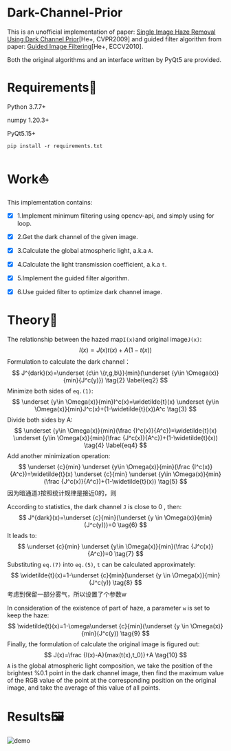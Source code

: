 # Dark-Channel-Prior

This is an unofficial implementation of paper: [Single Image Haze Removal Using Dark Channel Prior](http://kaiminghe.com/publications/cvpr09.pdf)[He+, CVPR2009] and guided filter algorithm from paper: [Guided Image Filtering](http://kaiminghe.com/publications/eccv10guidedfilter.pdf)[He+, ECCV2010].

Both the original algorithms and an interface written by PyQt5 are provided.

# Requirements:star2:

Python 3.7.7+

numpy 1.20.3+

PyQt5.15+

```shell
pip install -r requirements.txt
```

# Work:sailboat:

This implementation contains:

- [x] 1.Implement minimum filtering using opencv-api, and simply using for loop.

- [x] 2.Get the dark channel of the given image.

- [x] 3.Calculate the global atmospheric light, a.k.a `A`.

- [x] 4.Calculate the light transmission coefficient, a.k.a `t`.

- [x] 5.Implement the guided filter algorithm.

- [x] 6.Use guided filter to optimize dark channel image.

# Theory:foggy:

The relationship between the hazed map`I(x)`and original image`J(x)`:
$$
I(x)=J(x)t(x)+A(1-t(x)) \tag{1} \label{eq1}
$$
Formulation to calculate the dark channel：
$$
J^{dark}(x)=\underset {c\in \{r,g,b\}}{min}(\underset {y\in \Omega(x)}{min}{J^c(y)}) \tag{2} \label{eq2}
$$
Minimize both sides of `eq.(1)`:
$$
\underset {y\in \Omega(x)}{min}I^c(x)=\widetilde{t}(x) \underset {y\in \Omega(x)}{min}J^c(x)+(1-\widetilde{t}(x))A^c \tag{3}
$$
Divide both sides by A:
$$
\underset {y\in \Omega(x)}{min}(\frac {I^c(x)}{A^c})=\widetilde{t}(x) \underset {y\in \Omega(x)}{min}(\frac {J^c(x)}{A^c})+(1-\widetilde{t}(x)) \tag{4} \label{eq4}
$$
Add another minimization operation:
$$
\underset {c}{min} \underset {y\in \Omega(x)}{min}(\frac {I^c(x)}{A^c})=\widetilde{t}(x) \underset {c}{min} \underset {y\in \Omega(x)}{min}(\frac {J^c(x)}{A^c})+(1-\widetilde{t}(x)) \tag{5}
$$
因为暗通道`J`按照统计规律是接近0的，则

According to statistics,  the dark channel `J` is close to 0 , then:
$$
J^{dark}(x)=\underset {c}{min}(\underset {y \in \Omega(x)}{min}(J^c(y)))=0 \tag{6}
$$
It leads to:
$$
\underset {c}{min} \underset {y\in \Omega(x)}{min}(\frac {J^c(x)}{A^c})=0 \tag{7}
$$
Substituting `eq.(7)` into `eq.(5)`, `t` can be calculated approximately:
$$
\widetilde{t}(x)=1-\underset {c}{min}(\underset {y \in \Omega(x)}{min}(J^c(y)) \tag{8}
$$
考虑到保留一部分雾气，所以设置了个参数w

In consideration of the existence of part of haze, a parameter `w` is set to keep the haze:
$$
\widetilde{t}(x)=1-\omega\underset {c}{min}(\underset {y \in \Omega(x)}{min}(J^c(y)) \tag{9}
$$
Finally, the formulation of calculate the original image is figured out:
$$
J(x)=\frac {I(x)-A}{max(t(x),t_0)}+A \tag{10}
$$
`A` is the global atmospheric light composition, we take the position of the brightest %0.1 point in the dark channel image, then find the maximum value of the RGB value of the point at the corresponding position on the original image, and take the average of this value of all points.

# Results:framed_picture:

![demo](./demo/demo.gif)

